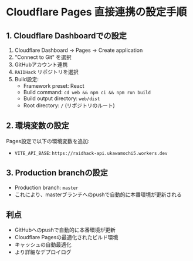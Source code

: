 # Cloudflare Pages 直接連携の設定手順

## 1. Cloudflare Dashboardでの設定

1. Cloudflare Dashboard → Pages → Create application
2. "Connect to Git" を選択
3. GitHubアカウント連携
4. `RAIDHack` リポジトリを選択
5. Build設定:
   - Framework preset: React
   - Build command: `cd web && npm ci && npm run build`
   - Build output directory: `web/dist`
   - Root directory: `/` (リポジトリのルート)

## 2. 環境変数の設定

Pages設定で以下の環境変数を追加:
- `VITE_API_BASE`: `https://raidhack-api.ukawamochi5.workers.dev`

## 3. Production branchの設定

- Production branch: `master`
- これにより、masterブランチへのpushで自動的に本番環境が更新される

## 利点

- GitHubへのpushで自動的に本番環境が更新
- Cloudflare Pagesの最適化されたビルド環境
- キャッシュの自動最適化
- より詳細なデプロイログ
